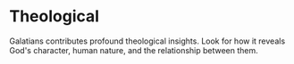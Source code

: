 # Theological

Galatians contributes profound theological insights. Look for how it reveals God's character, human nature, and the relationship between them.

